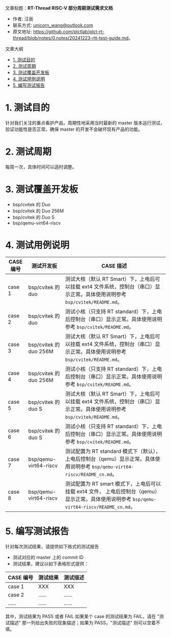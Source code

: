 文章标题：**RT-Thread RISC-V 部分周期测试需求文档**

- 作者: 汪辰
- 联系方式: <unicorn_wang@outlook.com>
- 原文地址: <https://github.com/plctlab/plct-rt-thread/blob/notes/0.notes/20241223-rtt-test-guide.md>。

文章大纲

<!-- TOC -->

- [1. 测试目的](#1-测试目的)
- [2. 测试周期](#2-测试周期)
- [3. 测试覆盖开发板](#3-测试覆盖开发板)
- [4. 测试用例说明](#4-测试用例说明)
- [5. 编写测试报告](#5-编写测试报告)

<!-- /TOC -->

# 1. 测试目的

针对我们关注的重点看护产品，周期性地采用当时最新的 master 版本运行测试，验证功能性是否正常。确保 master 的开发不会破坏现有产品的功能。

# 2. 测试周期

每周一次，具体时间可以适时调整。

# 3. 测试覆盖开发板

- bsp/cvitek 的 Duo
- bsp/cvitek 的 Duo 256M
- bsp/cvitek 的 Duo S
- bsp/qemu-virt64-riscv

# 4. 测试用例说明

| CASE 编号 | 测试开发板            | CASE 描述 |
|-----------|-----------------------|-----------|
|case 1     |bsp/cvitek 的 duo      |测试大核（默认 RT Smart）下，上电后可以挂载 ext4 文件系统，控制台（串口）显示正常。具体使用说明参考 `bsp/cvitek/README.md`。|
|case 2     |bsp/cvitek 的 duo      |测试小核（只支持 RT standard）下，上电后控制台（串口）显示正常。具体使用说明参考 `bsp/cvitek/README.md`。|
|case 3     |bsp/cvitek 的 duo 256M |测试大核（默认 RT Smart）下，上电后可以挂载 ext4 文件系统，控制台（串口）显示正常。具体使用说明参考 `bsp/cvitek/README.md`。|
|case 4     |bsp/cvitek 的 duo 256M |测试小核（只支持 RT standard）下，上电后控制台（串口）显示正常。具体使用说明参考 `bsp/cvitek/README.md`。|
|case 5     |bsp/cvitek 的 duo S    |测试大核（默认 RT Smart）下，上电后可以挂载 ext4 文件系统，控制台（串口）显示正常。具体使用说明参考 `bsp/cvitek/README.md`。|
|case 6     |bsp/cvitek 的 duo S    |测试小核（只支持 RT standard）下，上电后控制台（串口）显示正常。具体使用说明参考 `bsp/cvitek/README.md`。|
|case 7     |bsp/qemu-virt64-riscv  |测试配置为 RT standard 模式下（默认），上电后控制台（qemu）显示正常。具体使用说明参考 `bsp/qemu-virt64-riscv/README_cn.md`。|
|case 8     |bsp/qemu-virt64-riscv  |测试配置为 RT smart 模式下，上电后可以挂载 ext4 文件， 上电后控制台（qemu）显示正常。具体使用说明参考 `bsp/qemu-virt64-riscv/README_cn.md`。|

# 5. 编写测试报告

针对每次测试结果，请提供如下格式的测试报告

- 测试对应的 master 上的 commit ID
- 测试结果，建议以如下表格形式提供：

| CASE 编号 | 测试结果 | 测试描述 |
|-----------|----------|----------|
| case 1    | XXX      | XXX      |
| case 2    | ......   | ......   |
| ......    | ......   | ......   |

其中，测试结果为 PASS 或者 FAIL
如果某个 case 的测试结果为 FAIL，请在 "测试描述" 那一列给出失败的现象描述；如果为 PASS，"测试描述" 则可以空着不填。
